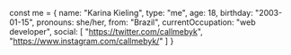 const me = {
  name: "Karina Kieling",
  type: "me",
  age: 18,
  birthday: "2003-01-15",
  pronouns: she/her,
  from: "Brazil",
  currentOccupation: "web developer",
  social: [
    "https://twitter.com/callmebyk",
    "https://www.instagram.com/callmebyk/"
  ]
 } 
  
 
